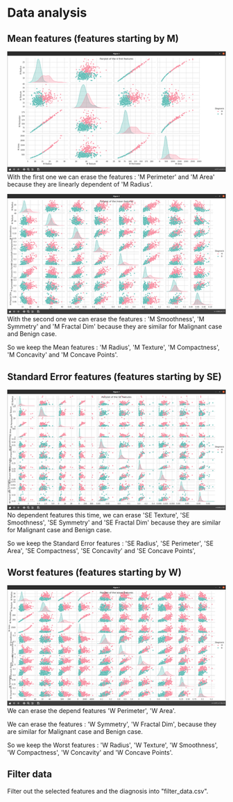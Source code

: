 # Data analysis

## Mean features (features starting by M)
![4 first mean features](doc/1to4_features_pairplot.png)
With the first one we can erase the features : 'M Perimeter' and 'M Area' because they are linearly dependent of 'M Radius'.

![Mean features](doc/mean_features_pairplot.png)
With the second one we can erase the features : 'M Smoothness', 'M Symmetry' and 'M Fractal Dim' because they are similar for Malignant case and Benign case.

So we keep the Mean features : 'M Radius', 'M Texture', 'M Compactness', 'M Concavity' and 'M Concave Points'.

## Standard Error features (features starting by SE)
![SE features](doc/SE_features_pairplot.png)
No dependent features this time, we can erase 'SE Texture', 'SE Smoothness', 'SE Symmetry' and 'SE Fractal Dim' because they are similar for Malignant case and Benign case.

So we keep the Standard Error features : 'SE Radius', 'SE Perimeter', 'SE Area', 'SE Compactness', 'SE Concavity' and 'SE Concave Points',

## Worst features (features starting by W)
![Worst features](doc/W_features_pairplot.png)
We can erase the depend features 'W Perimeter', 'W Area'.

We can erase the features : 'W Symmetry', 'W Fractal Dim', because they are similar for Malignant case and Benign case.

So we keep the Worst features : 'W Radius', 'W Texture', 'W Smoothness', 'W Compactness', 'W Concavity' and 'W Concave Points'.

## Filter data
Filter out the selected features  and the diagnosis into "filter_data.csv".